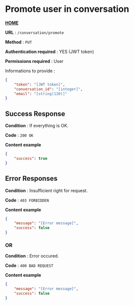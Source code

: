 # Promote user in conversation
**[HOME](../README.md)**

**URL** : `/conversation/promote`

**Method** : `PUT`

**Authentication required** : YES (JWT token)

**Permissions required** : User


Informations to provide :

```json
{
    "token": "[JWT token]",
    "conversation_id": "[integer]",
    "email": "[string(120)]"
}
```

## Success Response

**Condition** : If everything is OK.

**Code** : `200 OK`

**Content example**

```json
{
    "success": true
}
```

## Error Responses

**Condition** : Insufficient right for request.

**Code** : `403 FORBIDDEN`

**Content example**

```json
{
    "message": "[Error message]",
    "success": false
}
```

### OR

**Condition** : Error occured.

**Code** : `400 BAD REQUEST`

**Content example**

```json
{
    "message": "[Error message]",
    "success": false
}
```